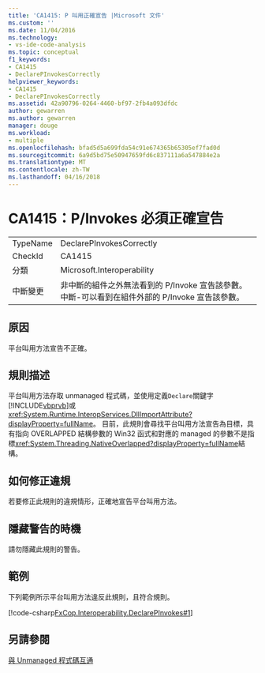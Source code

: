 ```yaml
---
title: 'CA1415: P 叫用正確宣告 |Microsoft 文件'
ms.custom: ''
ms.date: 11/04/2016
ms.technology:
- vs-ide-code-analysis
ms.topic: conceptual
f1_keywords:
- CA1415
- DeclarePInvokesCorrectly
helpviewer_keywords:
- CA1415
- DeclarePInvokesCorrectly
ms.assetid: 42a90796-0264-4460-bf97-2fb4a093dfdc
author: gewarren
ms.author: gewarren
manager: douge
ms.workload:
- multiple
ms.openlocfilehash: bfad5d5a699fda54c91e674365b65305ef7fad0d
ms.sourcegitcommit: 6a9d5bd75e50947659fd6c837111a6a547884e2a
ms.translationtype: MT
ms.contentlocale: zh-TW
ms.lasthandoff: 04/16/2018
---
```

# <a name="ca1415-declare-pinvokes-correctly"></a>CA1415：P/Invokes 必須正確宣告
|||  
|-|-|  
|TypeName|DeclarePInvokesCorrectly|  
|CheckId|CA1415|  
|分類|Microsoft.Interoperability|  
|中斷變更|非中斷的組件之外無法看到的 P/Invoke 宣告該參數。 中斷-可以看到在組件外部的 P/Invoke 宣告該參數。|  
  
## <a name="cause"></a>原因  
 平台叫用方法宣告不正確。  
  
## <a name="rule-description"></a>規則描述  
 平台叫用方法存取 unmanaged 程式碼，並使用定義`Declare`關鍵字[!INCLUDE[vbprvb](../code-quality/includes/vbprvb_md.md)]或<xref:System.Runtime.InteropServices.DllImportAttribute?displayProperty=fullName>。 目前，此規則會尋找平台叫用方法宣告為目標，具有指向 OVERLAPPED 結構參數的 Win32 函式和對應的 managed 的參數不是指標<xref:System.Threading.NativeOverlapped?displayProperty=fullName>結構。  
  
## <a name="how-to-fix-violations"></a>如何修正違規  
 若要修正此規則的違規情形，正確地宣告平台叫用方法。  
  
## <a name="when-to-suppress-warnings"></a>隱藏警告的時機  
 請勿隱藏此規則的警告。  
  
## <a name="example"></a>範例  
 下列範例所示平台叫用方法違反此規則，且符合規則。  
  
 [!code-csharp[FxCop.Interoperability.DeclarePInvokes#1](../code-quality/codesnippet/CSharp/ca1415-declare-p-invokes-correctly_1.cs)]  
  
## <a name="see-also"></a>另請參閱  
 [與 Unmanaged 程式碼互通](/dotnet/framework/interop/index)